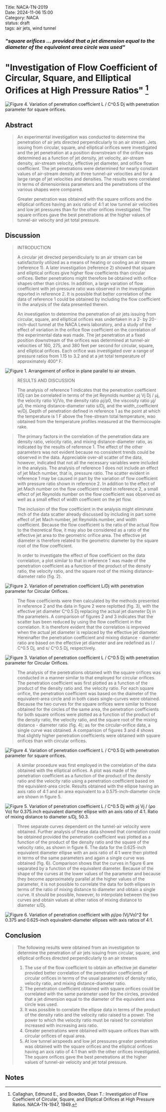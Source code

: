 Title: NACA-TN-2019  
Date: 2024-11-06 15:00  
Category: NACA  
status: draft  
tags: air jets, wind tunnel       

### _"square orifices ... provided that a jet dimension equal to the diameter of the equivalent area circle was used"_  

# "Investigation of Flow Coefficient of Circular, Square, and Elliptical Orifices at High Pressure Ratios" [^1]  

![Figure 4. Variation of penetration coefficient L / C^0.5 Dj with penetration parameter for square orifices.](/images%2FNACA-TN-2019x%2FFigure%204.png)  

## Abstract  

>An experimental investigation was conducted to determine the penetration of air jets directed perpendicularly to 
an air stream. Jets issuing from circular, square, and elliptical orifices were investigated and the jet 
penetration at a position downstream of the orifice was determined as a function of jet density, jet velocity, 
air-stream density, air-stream velocity, effective jet diameter, and orifice flow coefficient. 
The jet penetrations were determined for nearly constant values of air-stream density at three tunnel-air 
velocities and for a large range of jet velocities and densities. The results were correlated in terms of
dimensionless parameters and the penetrations of the various shapes were compared.
>
>Greater penetration was obtained with the square orifices and the elliptical orifices having an axis ratio of 4:1 
at low tunnel air velocities and low jet pressures than for the other orifices investigated. 
The square orifices gave the best penetrations at the higher values of tunnel-air velocity and jet total pressure.

## Discussion  

>INTRODUCTION  
> 
>A circular jet directed perpendicularly to an air stream can be satisfactorily utilized as a means of heating or 
cooling an air stream (reference 1). A later investigation (reference 2) showed
that square and elliptical orifices give higher flow coefficients
than circular orifices. Better penetrations might therefore be obtained with orifice shapes·other than circles. 
In addition, a large variation of flow coefficient with jet-pressure ratio was observed in the investigation 
reported in reference 2. It is possible that better correlation of the data of reference 1 could be obtained by 
including the flow coefficient in the analysis of the data presented therein.
>
>An investigation to determine the penetration of air jets issuing from circular, square, and elliptical orifices 
was undertaken in a 2- by 20-inch-duct tunnel at the NACA Lewis laboratory, and a study of the effect of variation 
in the orifice flow coefficient on the correlation of the experimental data was made. 
The jet penetration at a fixed position downstream of the orifices was determined at tunnel-air velocities of 
160, 275, and 380 feet per second for circular, square, and elliptical orifices. 
Each orifice was investigated over a range of pressure ratios from 1.15 to 3.2 and at a jet 
total temperature of approximately 400° F.

![Figure 1. Arrangement of orifice in plane parallel to air stream.](/images%2FNACA-TN-2019x%2FFigure%201.png)  

>RESULTS AND DISCUSSION  
> 
>The analysis of reference 1 indicates that the penetration coefficient l/Dj can be correlated in terms of the 
jet Reynolds
number ρj Vj Dj / μj, the velocity ratio Vj/Vo, the density ratio ρj/ρ0, the viscosity ratio µj/µ0, 
the mixing distance-diameter
ratio s/Dj, and the width_coefficient w/Dj. 
Depth of penetration defined in reference 1 as the point at which the temperature is 1 F above the free-stream 
total temperature, wao obtained from the temperature profiles measured at the thermocouple rake.

>The primary factors in the correlation of the penetration data are density ratio, velocity ratio, 
and mixing distance-diameter ratio, as indicated by the results of reference 1.	
The effect of the other parameters was not evident because no consistent trends could be observed in the data. 
Appreciable over-all scatter of the data, however, indicated that not all the necessary variables were included 
in the analysis. The analysis of reference 1 does not include an effect of jet Mach number, that is, pressure ratio. 
The scatter evident in reference 1 may be caused in part by the variation of flow coefficient with pressure ratio 
shown in reference 2. In addition to the effect of jet Mach number on the flow coefficient noted in reference 2, 
a small effect of jet Reynolds number on the
flow coefficient was observed as well as a small effect of width coefficient on the jet flow.  
> 
>The inclusion of the flow coefficient in the analysis might eliminate mch of the data scatter already discussed by 
including in part some effect of jet Mach number, jet Reynolds number, and width coefficient. 
Because the flow coefficient is the ratio of the actual flow to the theoretical flow, it may also be considered 
as a ratio of the effective jet area to the geometric orifice area. The effective jet diameter is therefore 
related to the geometric diameter by the square root of the flow coefficient.
> 
>In order to investigate the effect of flow coefficient on the data correlation, a plot similar to that in 
reference 1 was made of the penetration coefficient as a function of the product of the density ratio, 
the velocity ratio, and the square root of  the mixing distance-diameter ratio (fig. 2).  

![Figure 2. Variation of penetration coefficient L/Dj with penetration parameter for Circular Orifices.](/images%2FNACA-TN-2019x%2FFigure%202.png)   

>The flow coefficients were then calculated by the methods presented in reference 2 and the data in figure 2 
were replotted (fig. 3), with the effective jet diameter C^0.5 Dj replacing the actual jet diameter Dj in the
parameters. A comparison of figures 2 and 3 indicates that the scatter bas been reduced by using the flow 
coefficient in the correlation. It is therefore evident that the correlation is improved when the actual 
jet diameter is replaced by the effective jet diameter. Hereinafter the penetration coefficient and mixing 
distance - diameter ratio are based on the effective jet diameter and are
redefined as l / C^0.5 Dj, and s/ C^0.5 Dj, respectively.  

![Figure 3. Variation of penetration coefficient L / C^0.5 Dj with penetration parameter for Circular Orifices.](/images%2FNACA-TN-2019x%2FFigure%203.png)  

>The analysis of the penetrations obtained with the square orifices was conducted in a manner similar to that 
employed for circular orifices. The penetration coefficient was first plotted as a function of the product of 
the density ratio and. the velocity ratio. For each square orifice, the penetration coefficient was based on the 
diameter of the equivalent-area circle and in both cases single-curves were obtained. Because the two curves 
>for the square orifices were similar to those obtained for the circles of the same area, the penetration 
coefficients for both square orifices were plotted as a function of the product of the density ratio,
the velocity ratio, and the square root of the mixing distance - diameter ratio (fig. 4); 
as for the circular-orifice data, a single curve was obtained. A comparison of figures 3 and 4 shows that 
slightly higher penetration coefficients were obtained with square orifices than with circular orifices.  

![Figure 4. Variation of penetration coefficient L / C^0.5 Dj with penetration parameter for square orifices.](/images%2FNACA-TN-2019x%2FFigure%204.png)  

>A similar procedure was first employed in the correlation of the data obtained with the elliptical orifices. 
A plot was made of the penetration coefficient as a function of the product of the density ratio and the velocity 
ratio using a penetration coefficient based on the equivalent-area circle. Results obtained with the ellipse 
having an axis ratio of 4:1 and an area equivalent to a
0.575-inch-diameter circle are shown in figure 5.  

![Figure 5. Variation of penetration coefficient L / C^0.5 Dj with
ρj Vj / (ρo Vo) for 0.375.inch equivalent diameter ellipse with an axis ratio of 4:1. 
Ratio of mixing distance to diameter s/Dj, 50.3.](/images%2FNACA-TN-2019x%2FFigure%205.png)  

>Three separate curves dependent on the tunnel-air velocity were 
obtained. Further analysis of these data showed that correlation could be obtained provided the penetration 
coefficient was plotted as a function of the product of tbe density ratio and the square of the velocity
ratio, as shown in figure 6. The data for the 0.625-inch equivalent diameter ellipse with an axis ratio of 4:1 
were then plotted in terms of the same parameters and again a single curve was obtained (fig. 6). 
Comparison shows that the curves in figure 6 are separated by a function of the equivalent diameter. 
Because of the shape of the curves at the lower values of the parameter and because they become approximately 
parallel at the higher values of the parameter, it is not possible to correlate the data for both ellipses in 
terms of the ratio of mixing distance to diameter and obtain a single curve. It should be possible, however, 
to interpolate between the two curves and obtain values at other ratios of mixing distance to diameter s/Dj.

![Figure 6. Variation of penetration coefficient with ρj/ρo (Vj/Vo)^2 for
0.375 and 0.625-inch equivalent-diameter ellipses with axis ratios of 4:1.](/images%2FNACA-TN-2019x%2FFigure%206.png)  

## Conclusion  

>The following results were obtained from an investigation to determine the penetration of air jets issuing from 
> circular, square, and elliptical orifices directed perpendicularly to an air streams  
>1. The use of the flow coefficient to obtain an effective jet diameter provided better correlation of the 
penetration coefficients of circular orifices in terms of the usual parameters of density ratio, velocity ratio, 
and mixing distance-diameter ratio.  
>2. The penetration coefficient obtained with square orifices could be correlated with the same parameter used for 
the circles, provided that a jet dimension equal to the diameter of the equivalent area circle was used.  
>3. It was possible to correlate the ellipse data in terms of the product of the density ratio and the velocity ratio 
raised to a power. The power to which the velocity ratio must be raised for correlation increased with increasing axis 
ratio.
>4. Greater penetrations were obtained with square orifices than with circular orifices of equal area.  
>5. At low tunnel airspeeds and low jet pressures greater penetration was obtained with the square orifices 
and the elliptical orifices having an axis ratio of 4:1 than with the other orifices investigated.
The square orifices gave the best penetrations at the higher values of tunnel-air velocity and jet total pressure.



## Notes  

[^1]: Callaghan, Edmund E., and Bowden, Dean T.: Investigation of Flow Coefficient of Circular, Square, and Elliptical Orifices at High Pressure Ratios. NACA-TN-1947, 1949.  
